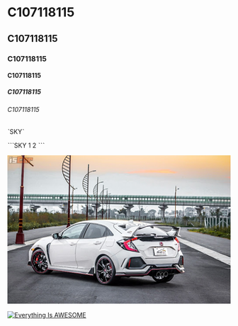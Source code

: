 # C107118115
## C107118115
### C107118115
#### C107118115
##### C107118115
###### C107118115


ˋSKYˋ

ˋˋˋSKY
1
2
ˋˋˋ

![Honda](TypeR.jpg "Honda")

[![Everything Is AWESOME](https://img.youtube.com/vi/StTqXEQ2l-Y/0.jpg)](https://www.youtube.com/watch?v=StTqXEQ2l-Y "Everything Is AWESOME")
